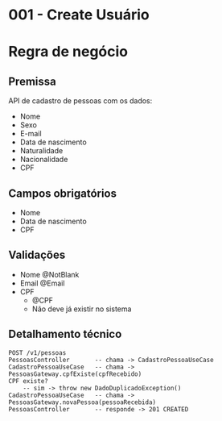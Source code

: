 # 001 - Create Usuário

# Regra de negócio

## Premissa

API de cadastro de pessoas com os dados:

* Nome
* Sexo
* E-mail
* Data de nascimento
* Naturalidade
* Nacionalidade
* CPF

## Campos obrigatórios

* Nome
* Data de nascimento
* CPF

## Validações

* Nome      @NotBlank
* Email     @Email
* CPF
    * @CPF
    * Não deve já existir no sistema

## Detalhamento técnico

```
POST /v1/pessoas
PessoasController       -- chama -> CadastroPessoaUseCase
CadastroPessoaUseCase   -- chama -> PessoasGateway.cpfExiste(cpfRecebido)
CPF existe?
    -- sim -> throw new DadoDuplicadoException()
CadastroPessoaUseCase   -- chama -> PessoasGateway.novaPessoa(pessoaRecebida)
PessoasController       -- responde -> 201 CREATED
```


